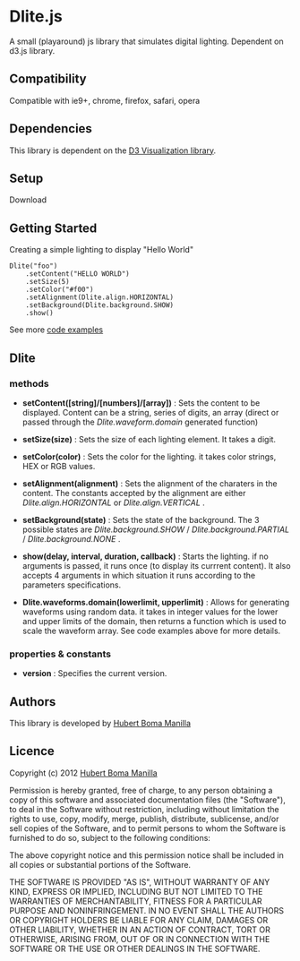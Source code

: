 # Dlite.js

A small (playaround) js library that simulates digital lighting. Dependent on d3.js library. 

## Compatibility

Compatible with ie9+, chrome, firefox, safari, opera

## Dependencies

This library is dependent on the [D3 Visualization library](http://mbostock.github.com/d3/).

## Setup

Download

## Getting Started

Creating a simple lighting to display "Hello World"

    Dlite("foo")
        .setContent("HELLO WORLD")
        .setSize(5)
        .setColor("#f00")
        .setAlignment(Dlite.align.HORIZONTAL)
        .setBackground(Dlite.background.SHOW)
        .show()

See more [code examples](http://bomsy.github.com/dLite/)

## Dlite

### methods
* __setContent([string]/[numbers]/[array])__ : Sets the content to be displayed. Content can be a string, series of digits, an array (direct or passed through the _Dlite.waveform.domain_ generated function)

* __setSize(size)__ : Sets the size of each lighting element. It takes a digit.

* __setColor(color)__ : Sets the color for the lighting. it takes color strings, HEX or RGB values.

* __setAlignment(alignment)__ : Sets the alignment of the charaters in the content. The constants accepted by the alignment are either _Dlite.align.HORIZONTAL_ or _Dlite.align.VERTICAL_ .

* __setBackground(state)__ : Sets the state of the background. The 3 possible states are _Dlite.background.SHOW_ / _Dlite.background.PARTIAL_ / _Dlite.background.NONE_ .

* __show(delay, interval, duration, callback)__ : Starts the lighting. if no arguments is passed, it runs once (to display its currrent content). It also accepts 4 arguments  in which situation it runs according to the parameters specifications.

* __Dlite.waveforms.domain(lowerlimit, upperlimit)__ : Allows for generating waveforms using random data. it takes in integer values for the lower and upper limits of the domain, then returns a function which is used to scale the waveform array. See code examples above for more details.


### properties & constants
* __version__ : Specifies the current version.

## Authors

This library is developed by [Hubert Boma Manilla](http://bomsy-webcode.blogspot.co.uk/)

## Licence

Copyright (c) 2012 [Hubert Boma Manilla](http://bomsy-webcode.blogspot.co.uk/)

Permission is hereby granted, free of charge, to any person obtaining
a copy of this software and associated documentation files (the
"Software"), to deal in the Software without restriction, including
without limitation the rights to use, copy, modify, merge, publish,
distribute, sublicense, and/or sell copies of the Software, and to
permit persons to whom the Software is furnished to do so, subject to
the following conditions:

The above copyright notice and this permission notice shall be
included in all copies or substantial portions of the Software.

THE SOFTWARE IS PROVIDED "AS IS", WITHOUT WARRANTY OF ANY KIND,
EXPRESS OR IMPLIED, INCLUDING BUT NOT LIMITED TO THE WARRANTIES OF
MERCHANTABILITY, FITNESS FOR A PARTICULAR PURPOSE AND
NONINFRINGEMENT. IN NO EVENT SHALL THE AUTHORS OR COPYRIGHT HOLDERS BE
LIABLE FOR ANY CLAIM, DAMAGES OR OTHER LIABILITY, WHETHER IN AN ACTION
OF CONTRACT, TORT OR OTHERWISE, ARISING FROM, OUT OF OR IN CONNECTION
WITH THE SOFTWARE OR THE USE OR OTHER DEALINGS IN THE SOFTWARE.